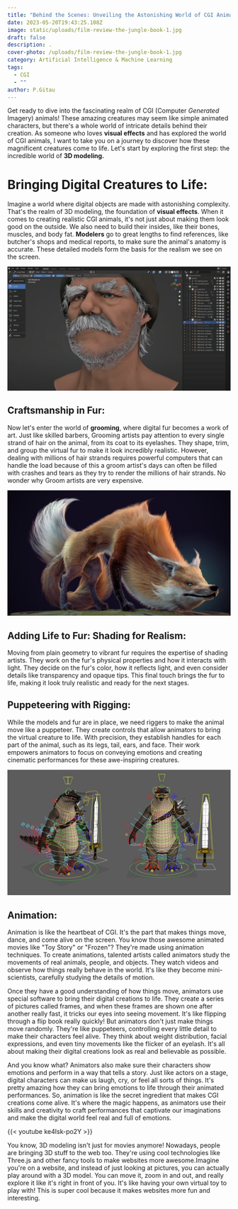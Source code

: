 ```yaml
---
title: "Behind the Scenes: Unveiling the Astonishing World of CGI Animals"
date: 2023-05-20T19:43:25.108Z
image: static/uploads/film-review-the-jungle-book-1.jpg
draft: false
description: .
cover-photo: /uploads/film-review-the-jungle-book-1.jpg
category: Artificial Intelligence & Machine Learning
tags:
  - CGI
  - ""
author: P.Gitau
---
```

Get ready to dive into the fascinating realm of CGI (Computer *Generated* Imagery) animals! These amazing creatures may seem like simple animated characters, but there's a whole world of intricate details behind their creation. As someone who loves **visual effects** and has explored the world of CGI animals, I want to take you on a journey to discover how these magnificent creatures come to life. Let's start by exploring the first step: the incredible world of **3D modeling.**

# Bringing Digital Creatures to Life:

Imagine a world where digital objects are made with astonishing complexity. That's the realm of 3D modeling, the foundation of **visual effects**. When it comes to creating realistic CGI animals, it's not just about making them look good on the outside. We also need to build their insides, like their bones, muscles, and body fat. **Modelers** go to great lengths to find references, like butcher's shops and medical reports, to make sure the animal's anatomy is accurate. These detailed models form the basis for the realism we see on the screen.

![](static/uploads/ssss.png)

## Craftsmanship in Fur:

Now let's enter the world of **grooming**, where digital fur becomes a work of art. Just like skilled barbers,
Grooming artists pay attention to every single strand of hair on the animal, from its coat to its eyelashes.
They shape, trim, and group the virtual fur to make it look incredibly realistic. However, dealing with millions 
of hair strands requires powerful computers that can handle the load because of this a groom artist's days can often be filled with crashes and tears as they try to render the millions of hair strands. No wonder why 
Groom artists are very expensive. 

![](static/uploads/sans-titre-9.jpg)

## Adding Life to Fur: Shading for Realism:

Moving from plain geometry to vibrant fur requires the expertise of shading artists. They work on the fur's physical properties and how it interacts with light. They decide on the fur's color, how it reflects light, and even consider details like transparency and opaque tips. This final touch brings the fur to life, making it look truly realistic and ready for the next stages.

## Puppeteering with Rigging:

While the models and fur are in place, we need riggers to make the animal move like a puppeteer. They create controls that allow animators to bring the virtual creature to life. With precision, they establish handles for each part of the animal, such as its legs, tail, ears, and face. Their work empowers animators to focus on conveying emotions and creating cinematic performances for these awe-inspiring creatures.

![](static/uploads/large_0.jpeg)

## Animation:

Animation is like the heartbeat of CGI. It's the part that makes things move, dance, and come alive on the screen. You know those awesome animated movies like "Toy Story" or "Frozen"? They're made using animation techniques. To create animations, talented artists called animators study the movements of real animals, people, and objects. They watch videos and observe how things really behave in the world. It's like they become mini-scientists, carefully studying the details of motion.

Once they have a good understanding of how things move, animators use special software to bring their digital creations to life. They create a series of pictures called frames, and when these frames are shown one after another really fast, it tricks our eyes into seeing movement. It's like flipping through a flip book really quickly! But animators don't just make things move randomly. They're like puppeteers, controlling every little detail to make their characters feel alive. They think about weight distribution, facial expressions, and even tiny movements like the flicker of an eyelash. It's all about making their digital creations look as real and believable as possible.

And you know what? Animators also make sure their characters show emotions and perform in a way that tells a story. Just like actors on a stage, digital characters can make us laugh, cry, or feel all sorts of things. It's pretty amazing how they can bring emotions to life through their animated performances. So, animation is like the secret ingredient that makes CGI creations come alive. It's where the magic happens, as animators use their skills and creativity to craft performances that captivate our imaginations and make the digital world feel real and full of emotions.

{﻿{< youtube ke4Isk-po2Y >}}

You know, 3D modeling isn't just for movies anymore! Nowadays, people are bringing 3D stuff to the web too. They're using cool technologies like Three.js and other fancy tools to make websites more awesome.Imagine you're on a website, and instead of just looking at pictures, you can actually play around with a 3D model. You can move it, zoom in and out, and really explore it like it's right in front of you. It's like having your own virtual toy to play with! This is super cool because it makes websites more fun and interesting.